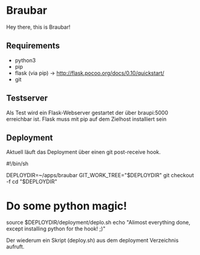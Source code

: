 # Braubar

Hey there, this is Braubar!

## Requirements

- python3
- pip
- flask (via pip) -> http://flask.pocoo.org/docs/0.10/quickstart/
- git 


## Testserver

Als Test wird ein Flask-Webserver gestartet der über braupi:5000 erreichbar ist. 
Flask muss mit pip auf dem Zielhost installiert sein



## Deployment

Aktuell läuft das Deployment über einen git post-receive hook. 
                                                                                               
 #!/bin/sh 
 
 DEPLOYDIR=~/apps/braubar
 GIT_WORK_TREE="$DEPLOYDIR" git checkout -f
 cd "$DEPLOYDIR" 
 
 # Do some python magic!
 
 source $DEPLOYDIR/deployment/deplo.sh
 echo "Alimost everything done, except installing python for the hook! ;)"
 
Der wiederum ein Skript (deploy.sh) aus dem deployment Verzeichnis aufruft.
